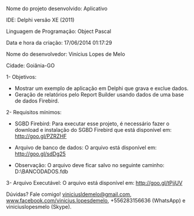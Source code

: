 Nome do projeto desenvolvido: Aplicativo

IDE: Delphi versão XE (2011)

Linguagem de Programação: Object Pascal

Data e hora da criação: 17/06/2014 01:17:29

Nome do desenvolvedor: Vinícius Lopes de Melo

Cidade: Goiânia-GO

1- Objetivos: 
  - Mostrar um exemplo de aplicação em Delphi que grava e exclue dados. 
  - Geração de relatórios pelo Report Builder usando dados de uma base de dados Firebird.

2- Requisitos mínimos:
* SGBD Firebird: Para executar esse projeto, é necessário fazer o download e instalação do SGBD Firebird que está disponível em: http://goo.gl/PZRZHF

* Arquivo de banco de dados: O arquivo está disponível em: http://goo.gl/sdDg25
* Observação: O arquivo deve ficar salvo no seguinte caminho: D:\BANCODADOS.fdb

3- Arquivo Executável: O arquivo está disponível em:
http://goo.gl/tPjjUV

Dúvidas? Fale comigo! viniciusldemelo@gmail.com, www.facebook.com/vinicius.lopesdemelo, +556283156636 (WhatsApp) e viniciuslopesmelo (Skype).
